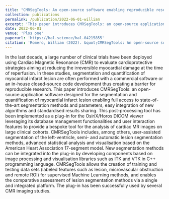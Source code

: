 ```yaml
---
title: "CMRSegTools: An open-source software enabling reproducible research in segmentation of acute myocardial infarct in CMR images"
collection: publications
permalink: /publication/2022-06-01-william
excerpt: 'This paper introduces CMRSegTools: an open-source application software designed for the segmentation and quantification of myocardial infarct lesion enabling full access to state-of-the-art segmentation methods and parameters, easy integration of new algorithms and standardised results sharing.'
date: 2022-06-01
venue: 'Plos one'
paperurl: 'https://hal.science/hal-04215855'
citation: 'Romero, William (2022). &quot;CMRSegTools: An open-source software enabling reproducible research in segmentation of acute myocardial infarct in CMR images.&quot; <i>Plos one</i>. 17(9).'
---
```

In the last decade, a large number of clinical trials have been deployed using Cardiac Magnetic Resonance (CMR) to evaluate cardioprotective strategies aiming at reducing the irreversible myocardial damage at the time of reperfusion. In these studies, segmentation and quantification of myocardial infarct lesion are often performed with a commercial software or an in-house closed-source code development thus creating a barrier for reproducible research. This paper introduces CMRSegTools: an open-source application software designed for the segmentation and quantification of myocardial infarct lesion enabling full access to state-of-the-art segmentation methods and parameters, easy integration of new algorithms and standardised results sharing. This post-processing tool has been implemented as a plug-in for the OsiriX/Horos DICOM viewer leveraging its database management functionalities and user interaction features to provide a bespoke tool for the analysis of cardiac MR images on large clinical cohorts. CMRSegTools includes, among others, user-assisted segmentation of the left-ventricle, semi- and automatic lesion segmentation methods, advanced statistical analysis and visualisation based on the American Heart Association 17-segment model. New segmentation methods can be integrated into the plug-in by developing components based on image processing and visualisation libraries such as ITK and VTK in C++ programming language. CMRSegTools allows the creation of training and testing data sets (labeled features such as lesion, microvascular obstruction and remote ROI) for supervised Machine Learning methods, and enables the comparative assessment of lesion segmentation methods via a single and integrated platform. The plug-in has been successfully used by several CMR imaging studies.
